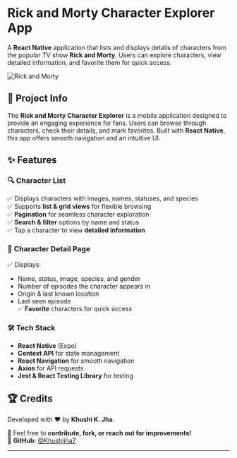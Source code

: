 # Rick and Morty Character Explorer App  

A **React Native** application that lists and displays details of characters from the popular TV show **Rick and Morty**. Users can explore characters, view detailed information, and favorite them for quick access.  

![Rick and Morty](Netflix-logo.png)  

## 📌 Project Info  
The **Rick and Morty Character Explorer** is a mobile application designed to provide an engaging experience for fans. Users can browse through characters, check their details, and mark favorites. Built with **React Native**, this app offers smooth navigation and an intuitive UI.  

## ✨ Features  
### 🔍 **Character List**  
✅ Displays characters with images, names, statuses, and species  
✅ Supports **list & grid views** for flexible browsing  
✅ **Pagination** for seamless character exploration  
✅ **Search & filter** options by name and status  
✅ Tap a character to view **detailed information**  

### 📜 **Character Detail Page**  
✅ Displays:  
   - Name, status, image, species, and gender  
   - Number of episodes the character appears in  
   - Origin & last known location  
   - Last seen episode  
✅ **Favorite** characters for quick access  

### 🛠 **Tech Stack**  
- **React Native** (Expo)  
- **Context API** for state management  
- **React Navigation** for smooth navigation  
- **Axios** for API requests  
- **Jest & React Testing Library** for testing  

## 🏆 Credits  
Developed with ❤️ by **Khushi K. Jha**.  

📧 Feel free to **contribute, fork, or reach out for improvements!**  
🔗 **GitHub:** [@Khushijha7](https://github.com/Khushijha7)  

---
